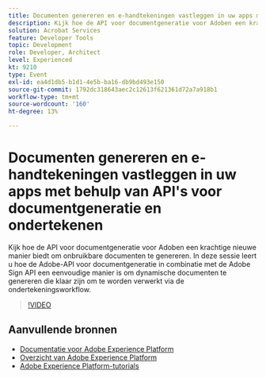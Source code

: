 ```yaml
---
title: Documenten genereren en e-handtekeningen vastleggen in uw apps met behulp van API's voor documentgeneratie en ondertekenen
description: Kijk hoe de API voor documentgeneratie voor Adoben een krachtige nieuwe manier biedt om onbruikbare documenten te genereren. In deze sessie leert u hoe de Adobe-API voor documentgeneratie in combinatie met de Adobe Sign API een eenvoudige manier is om dynamische documenten te genereren die klaar zijn om te worden verwerkt via de ondertekeningsworkflow.
solution: Acrobat Services
feature: Developer Tools
topic: Development
role: Developer, Architect
level: Experienced
kt: 9210
type: Event
exl-id: ea4d1db5-b1d1-4e5b-ba16-db9bd493e150
source-git-commit: 1792dc318643aec2c12613f621361d72a7a918b1
workflow-type: tm+mt
source-wordcount: '160'
ht-degree: 13%

---
```


# Documenten genereren en e-handtekeningen vastleggen in uw apps met behulp van API&#39;s voor documentgeneratie en ondertekenen

Kijk hoe de API voor documentgeneratie voor Adoben een krachtige nieuwe manier biedt om onbruikbare documenten te genereren. In deze sessie leert u hoe de Adobe-API voor documentgeneratie in combinatie met de Adobe Sign API een eenvoudige manier is om dynamische documenten te genereren die klaar zijn om te worden verwerkt via de ondertekeningsworkflow.

>[!VIDEO](https://video.tv.adobe.com/v/338094/?quality=12&learn=on&hidetitle=true)

## Aanvullende bronnen

- [Documentatie voor Adobe Experience Platform](https://experienceleague.adobe.com/docs/experience-platform.html)
- [Overzicht van Adobe Experience Platform](https://experienceleague.adobe.com/docs/experience-platform/landing/home.html)
- [Adobe Experience Platform-tutorials](https://experienceleague.adobe.com/docs/platform-learn/tutorials/overview.html?lang=nl)
